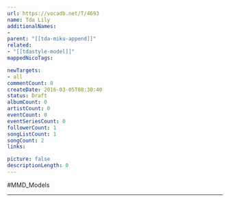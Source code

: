 ```yaml
---
url: https://vocadb.net/T/4693
name: Tda Lily
additionalNames: 
- 
parent: "[[tda-miku-append]]"
related:
- "[[tdastyle-model]]"
mappedNicoTags:

newTargets:
- all
commentCount: 0
createDate: 2016-03-05T08:30:40
status: Draft
albumCount: 0
artistCount: 0
eventCount: 0
eventSeriesCount: 0
followerCount: 1
songListCount: 1
songCount: 2
links: 

picture: false
descriptionLength: 0
---
```


#MMD_Models



---

